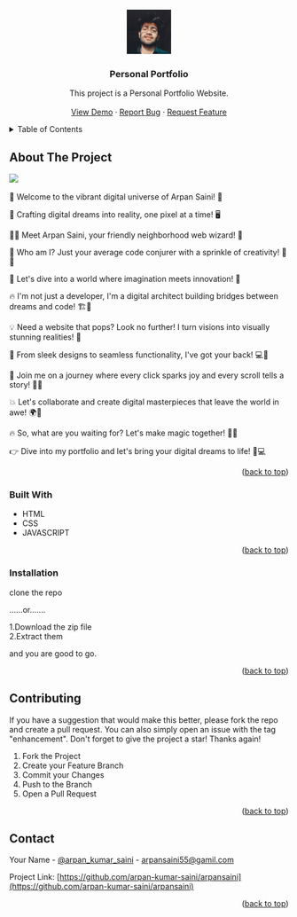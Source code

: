 

<!-- PROJECT LOGO -->
<br />
<div align="center" id='readme-top'>
  <a href="">
    <img src="https://github.com/arpan-kumar-saini/music-website/blob/main/images/pic3.jpg" alt="Logo" width="80" height="80">
  </a>

  <h3 align="center">Personal Portfolio</h3>

  <p align="center">
    This project is a Personal Portfolio Website.
    <br />   
    <br />
    <a href="https://arpansaini.netlify.app/">View Demo</a>
    ·
    <a href="">Report Bug</a>
    ·
    <a href="">Request Feature</a>
  </p>
</div>



<!-- TABLE OF CONTENTS -->
<details>
  <summary>Table of Contents</summary>
  <ol>
    <li>
      <a href="#about-the-project">About The Project</a>
      <ul>
        <li><a href="#built-with">Built With</a></li>
      </ul>
    </li>      
    <li><a href="#installation">Installation</a></li>
    <li><a href="#contributing">Contributing</a></li>
    <li><a href="#contact">Contact</a></li>
  </ol>
</details>



<!-- ABOUT THE PROJECT -->
## About The Project
<img src='https://github.com/arpan-kumar-saini/stock-animation/blob/main/PortfolioHomepage.gif'>


🌟 Welcome to the vibrant digital universe of Arpan Saini! 🚀 <br>

🎨 Crafting digital dreams into reality, one pixel at a time! 🖥️ <br>

👨‍💻 Meet Arpan Saini, your friendly neighborhood web wizard! 💫 <br>

🌟 Who am I? Just your average code conjurer with a sprinkle of creativity! 🎩✨ <br>

🚀 Let's dive into a world where imagination meets innovation! 🌈 <br>

🔥 I'm not just a developer, I'm a digital architect building bridges between dreams and code! 🏗️💭 <br>

💡 Need a website that pops? Look no further! I turn visions into visually stunning realities! 🎉 <br>

🌟 From sleek designs to seamless functionality, I've got your back! 💻💫 <br>

🚀 Join me on a journey where every click sparks joy and every scroll tells a story! 📜✨ <br>

💥 Let's collaborate and create digital masterpieces that leave the world in awe! 🌍🎨 <br>

🔥 So, what are you waiting for? Let's make magic together! 🌟✨ <br>

👉 Dive into my portfolio and let's bring your digital dreams to life! 🌟💻 <br>

<p align="right">(<a href="#readme-top">back to top</a>)</p>



### Built With

* HTML
* CSS
* JAVASCRIPT

<p align="right">(<a href="#readme-top">back to top</a>)</p>




### Installation

clone the repo

......or....... 

1.Download the zip file <br>
2.Extract them

and you are good to go.

  

<p align="right">(<a href="#readme-top">back to top</a>)</p>


<!-- CONTRIBUTING -->
## Contributing


If you have a suggestion that would make this better, please fork the repo and create a pull request. You can also simply open an issue with the tag "enhancement".
Don't forget to give the project a star! Thanks again!

1. Fork the Project
2. Create your Feature Branch 
3. Commit your Changes 
4. Push to the Branch 
5. Open a Pull Request

<p align="right">(<a href="#readme-top">back to top</a>)</p>



<!-- CONTACT -->
## Contact

Your Name - [@arpan_kumar_saini](https://www.instagram.com/arpan_kumar_saini/) - arpansaini55@gamil.com

Project Link: [https://github.com/arpan-kumar-saini/arpansaini](https://github.com/arpan-kumar-saini/arpansaini)

<p align="right">(<a href="#readme-top">back to top</a>)</p>







 

